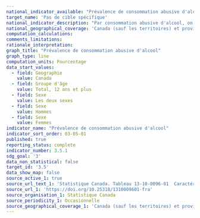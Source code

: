```yaml
---
national_indicator_available: "Prévalence de consommation abusive d'alcool"
target_name: 'Pas de cible spécifique'
national_indicator_description: "Par consommation abusive d'alcool, on entend les hommes qui ont déclaré avoir bu cinq verres d'alcool, ou les femmes ayant déclaré avoir bu quatre verres d'alcool, en une même occasion, au moins une fois par mois au cours de la dernière année."
national_geographical_coverage: 'Canada (sauf les territoires) et province'
computation_calculations:
comments_limitations:
rationale_interpretation:
graph_title: "Prévalence de consommation abusive d'alcool"
graph_type: line
computation_units: Pourcentage
data_start_values:
  - field: Geographie
    value: Canada
  - field: Groupe d'âge
    value: Total, 12 ans et plus
  - field: Sexe
    value: Les deux sexes
  - field: Sexe
    value: Hommes
  - field: Sexe
    value: Femmes
indicator_name: "Prévalence de consommation abusive d'alcool"
indicator_sort_order: 03-05-01
published: true
reporting_status: complete
indicator_number: 3.5.1
sdg_goal: '3'
data_non_statistical: false
target_id: '3.5'
data_show_map: false
source_active_1: true
source_url_text_1: 'Statistique Canada. Tableau 13-10-0096-01  Caractéristiques de la santé, estimations annuelles'
source_url_1: 'https://doi.org/10.25318/1310009601-fra'
source_organisation_1: Statistique Canada
source_periodicity_1: Occasionnelle
source_geographical_coverage_1: 'Canada (sauf les territoires) et province'
---
```

